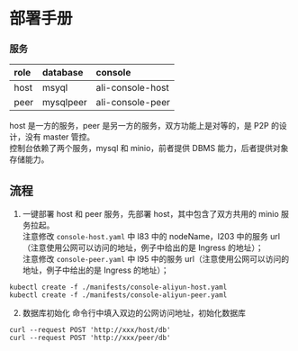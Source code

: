# 部署手册

### 服务

| role | database | console |
| :------ | :------ | :------ |
| host | msyql | ali-console-host |
| peer | mysqlpeer | ali-console-peer |

host 是一方的服务，peer 是另一方的服务，双方功能上是对等的，是 P2P 的设计，没有 master 管控。  
控制台依赖了两个服务，mysql 和 minio，前者提供 DBMS 能力，后者提供对象存储能力。  

## 流程
1. 一键部署 host 和 peer 服务，先部署 host，其中包含了双方共用的 minio 服务拉起。  
   注意修改 `console-host.yaml` 中 l83 中的 nodeName，l203 中的服务 url（注意使用公网可以访问的地址，例子中给出的是 Ingress 的地址）；  
   注意修改 `console-peer.yaml` 中 l95 中的服务 url（注意使用公网可以访问的地址，例子中给出的是 Ingress 的地址）；  

   
```commandline
kubectl create -f ./manifests/console-aliyun-host.yaml
kubectl create -f ./manifests/console-aliyun-peer.yaml
```  

2. 数据库初始化
命令行中填入双边的公网访问地址，初始化数据库
```commandline
curl --request POST 'http://xxx/host/db'
curl --request POST 'http://xxx/peer/db'
```
